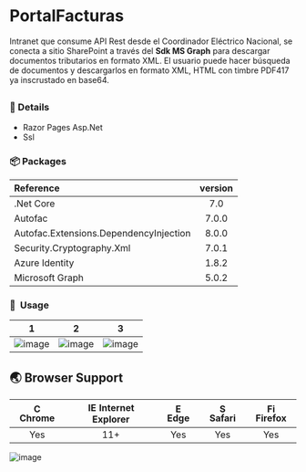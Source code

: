 # PortalFacturas
Intranet que consume API Rest desde el Coordinador Eléctrico Nacional, se conecta a sitio SharePoint a través del **Sdk MS Graph** para descargar documentos tributarios en formato XML.
El usuario puede hacer búsqueda de documentos y descargarlos en formato XML, HTML con timbre PDF417 ya inscrustado en base64.


##
### 📝 Details
  - Razor Pages Asp.Net 
  - Ssl 
  
### 📦 Packages
| Reference | version |
|:--| :--:
| .Net Core | 7.0 |
| Autofac | 7.0.0 |
| Autofac.Extensions.DependencyInjection | 8.0.0 |
| Security.Cryptography.Xml | 7.0.1 |
| Azure Identity | 1.8.2 |
| Microsoft Graph | 5.0.2 |



### 🚀&nbsp; Usage
|1|2|3|
|:-:|:-:|:-:|
|![image](https://user-images.githubusercontent.com/6364350/228684135-2ac0bac9-7f1f-41c2-8bf4-62c10ab719dc.png)|![image](https://user-images.githubusercontent.com/6364350/228683945-c1103bcb-b83b-4896-9970-17655d04a91e.png)|![image](https://user-images.githubusercontent.com/6364350/228684668-35b45405-c4a1-4b69-84e5-7f59a54e0586.png)

## 🌏 Browser Support
| <img src="https://user-images.githubusercontent.com/1215767/34348387-a2e64588-ea4d-11e7-8267-a43365103afe.png" alt="Chrome" width="16px" height="16px" /> Chrome | <img src="https://user-images.githubusercontent.com/1215767/34348590-250b3ca2-ea4f-11e7-9efb-da953359321f.png" alt="IE" width="16px" height="16px" /> Internet Explorer | <img src="https://user-images.githubusercontent.com/1215767/34348380-93e77ae8-ea4d-11e7-8696-9a989ddbbbf5.png" alt="Edge" width="16px" height="16px" /> Edge | <img src="https://user-images.githubusercontent.com/1215767/34348394-a981f892-ea4d-11e7-9156-d128d58386b9.png" alt="Safari" width="16px" height="16px" /> Safari | <img src="https://user-images.githubusercontent.com/1215767/34348383-9e7ed492-ea4d-11e7-910c-03b39d52f496.png" alt="Firefox" width="16px" height="16px" /> Firefox |
| :---------: | :---------: | :---------: | :---------: | :---------: |
| Yes | 11+ | Yes | Yes | Yes |

![image](https://user-images.githubusercontent.com/6364350/228696971-f6f5ae83-0d6e-4ab2-89bb-b8e3168719db.png)
